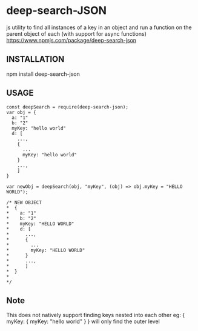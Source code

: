 # deep-search-JSON
js utility to find all instances of a key in an object and run a function on the parent object of each (with support for async functions)
https://www.npmjs.com/package/deep-search-json

## INSTALLATION
npm install deep-search-json

## USAGE

    const deepSearch = require(deep-search-json);
    var obj = {
      a: "1"
      b: "2"
      myKey: "hello world"
      d: [
        ...,
        {
          ...
          myKey: "hello world"
        }
        ...,
        ]
    }
    
    var newObj = deepSearch(obj, "myKey", (obj) => obj.myKey = "HELLO WORLD");
    
    /* NEW OBJECT
    *  {
    *    a: "1"
    *    b: "2"
    *    myKey: "HELLO WORLD"
    *    d: [
    *      ...,
    *      {
    *        ...
    *        myKey: "HELLO WORLD"
    *      }
    *      ...,
    *      ]
    *  }
    *
    */
    
## Note
This does not natively support finding keys nested into each other eg:
    {
        myKey: {
            myKey: "hello world"
        }
    }
will only find the outer level
